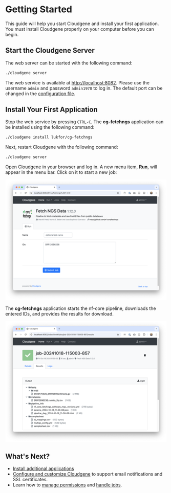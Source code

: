 # Getting Started

This guide will help you start Cloudgene and install your first application. You must install Cloudgene properly on your computer before you can begin.

## Start the Cloudgene Server

The web server can be started with the following command:

```sh
./cloudgene server
```

The web service is available at [http://localhost:8082](http://localhost:8082). Please use the username `admin` and password `admin1978` to log in. The default port can be changed in the [configuration file](configuration.md#web-application).

## Install Your First Application

Stop the web service by pressing `CTRL-C`. The **cg-fetchngs** application can be installed using the following command:

```sh
./cloudgene install lukfor/cg-fetchngs
```

Next, restart Cloudgene with the following command:

```sh
./cloudgene server
```

Open Cloudgene in your browser and log in. A new menu item, **Run**, will appear in the menu bar. Click on it to start a new job:

![](../images/index/cg-fetchngs.png)

The **cg-fetchngs** application starts the nf-core pipeline, downloads the entered IDs, and provides the results for download.

![](../images/index/cg-fetchngs-results.png)

## What's Next?

- [Install additional applications](/server/install-apps)
- [Configure and customize Cloudgene](/server/configuration) to support email notifications and SSL certificates.
- Learn how to [manage permissions](/server/permissions) and [handle jobs](/daemon/jobs).
